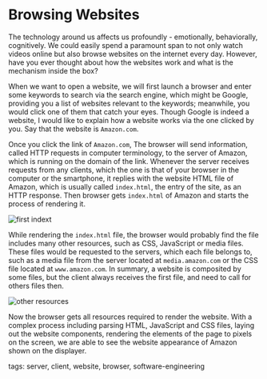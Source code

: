 # Browsing Websites

The technology around us affects us profoundly - emotionally, behaviorally, cognitively. We could easily spend a paramount span to not only watch videos online but also browse websites on the internet every day. However, have you ever thought about how the websites work and what is the mechanism inside the box?

When we want to open a website, we will first launch a browser and enter some keywords to search via the search engine, which might be Google, providing you a list of websites relevant to the keywords; meanwhile, you would click one of them that catch your eyes. Though Google is indeed a website, I would like to explain how a website works via the one clicked by you. Say that the website is `Amazon.com`.

Once you click the link of `Amazon.com`, The browser will send information, called HTTP requests in computer terminology, to the server of Amazon, which is running on the domain of the link. Whenever the server receives requests from any clients, which the one is that of your browser in the computer or the smartphone, it replies with the website HTML file of Amazon, which is usually called `index.html`, the entry of the site, as an HTTP response. Then browser gets `index.html` of Amazon and starts the process of rendering it.

![first indext](https://user-images.githubusercontent.com/18013815/51441514-72d73e80-1d0d-11e9-876d-42dd6a6a7b0d.jpg)


While rendering the `index.html` file, the browser would probably find the file includes many other resources, such as CSS, JavaScript or media files. These files would be requested to the servers, which each file belongs to, such as a media file from the server located at `media.amazon.com` or the CSS file located at `www.amazon.com`. In summary, a website is composited by some files, but the client always receives the first file, and need to call for others files then.


![other resources](https://user-images.githubusercontent.com/18013815/51441515-72d73e80-1d0d-11e9-8cf4-a38742fcd492.jpg)

Now the browser gets all resources required to render the website. With a complex process including parsing HTML, JavaScript and CSS files, laying out the website components, rendering the elements of the page to pixels on the screen, we are able to see the website appearance of Amazon shown on the displayer.

tags: server, client, website, browser, software-engineering
